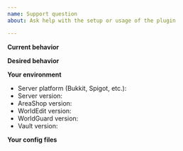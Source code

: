 ```yaml
---
name: Support question
about: Ask help with the setup or usage of the plugin

---
```


**Current behavior**
<!--- Tell what happens currently -->


**Desired behavior**
<!--- Tell what you want to happen instead -->


**Your environment**
<!--- Indicate which versions you use -->
<!--- Attention: "LATEST" or "NEWEST" are invalid answers! -->
<!--- Use '/version' for the Platform version and '/version <plugin>' for plugin versions -->
* Server platform (Bukkit, Spigot, etc.): 
* Server version: 
* AreaShop version: 
* WorldEdit version: 
* WorldGuard version: 
* Vault version: 


**Your config files**
<!--- Attach a '.zip' file of the '/plugins/AreaShop' and '/plugins/WorldGuard' directories to show your configuration setup -->
